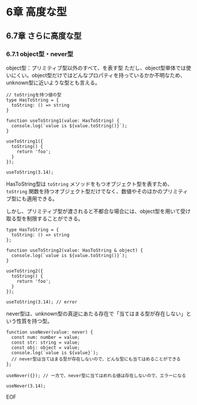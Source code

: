 # 6章 高度な型
## 6.7章 さらに高度な型
### 6.7.1 object型・never型

object型：プリミティブ型以外のすべて、を表す型
ただし、object型単体では使いにくい。object型だけではどんなプロパティを持っているかか不明なため、unknown型に近いような型とも言える。

```
// toStringを持つ値の型
type HasToString = {
  toString: () => string
}

function useToString1(value: HasToString) {
  console.log(`value is ${value.toString()}`);
}

useToString1({
  toString() {
    return 'foo';
  }
});

useToString(3.14);
```

HasToString型は `toString` メソッドをもつオブジェクト型を表すため、`toString` 関数を持つオブジェクト型だけでなく、数値やそのほかのプリミティブ型にも適用できる。

しかし、プリミティブ型が渡されると不都合な場合には、object型を用いて受け取る型を制限することができる。

```
type HasToString = {
  toString: () => string
};

function useToString2(value: HasToString & object) {
  console.log(`value is ${value.toString()}`);
}

useToString2({
  toString() {
    return 'foo';
  }
});

useToString(3.14); // error
```

never型は、unknown型の真逆にあたる存在で「当てはまる型が存在しない」という性質を持つ型。

```
function useNever(value: never) {
  const num: number = value;
  const str: string = value;
  const obj: object = value;
  console.log(`value is ${value}`);
  // never型は当てはまる型が存在しないので、どんな型にも当てはめることができる
};

useNever({}); // 一方で、never型に当てはめれる値は存在しないので、エラーになる

useNever(3.14);
```



EOF